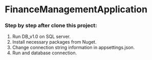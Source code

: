 # FinanceManagementApplication
### Step by step after clone this project:
1. Run DB_v1.0 on SQL server.
2. Install necessary packages from Nuget.
3. Change connection string information in appsettings.json.
4. Run and database connection.
